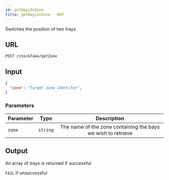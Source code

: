 ```yaml
---
id: getBaysInZone
title: getBaysInZone - WIP
---
```


Switches the position of two trays
## URL
```http request
POST /stockTake/getZone
```

## Input
```json
{
  "zone": "Target zone identifer",
}
```

### Parameters
| Parameter | Type | Description |
| --------- | :--: | :---------: |
|`zone`|`string`|The name of the zone containing the bays we wish to retrieve|

## Output
An array of trays is returned if successful

`FAIL` if unsuccessful
